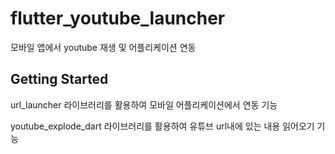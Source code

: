 # flutter_youtube_launcher

모바일 앱에서 youtube 재생 및 어플리케이션 연동

## Getting Started

url_launcher 라이브러리를 활용하여 모바일 어플리케이션에서 연동 기능

youtube_explode_dart 라이브러리를 활용하여 유튜브 url내에 있는 내용 읽어오기 기능 
